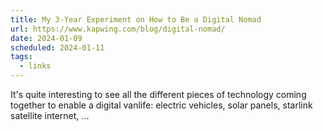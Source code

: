 ```yaml
---
title: My 3-Year Experiment on How to Be a Digital Nomad
url: https://www.kapwing.com/blog/digital-nomad/
date: 2024-01-09
scheduled: 2024-01-11
tags:
  - links
---
```


It's quite interesting to see all the different pieces of technology coming together to enable a digital vanlife: electric vehicles, solar panels, starlink satellite internet, ...
